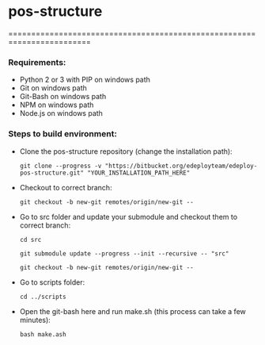
# **pos-structure**

========================================================================


### **Requirements:**
 * Python 2 or 3 with PIP on windows path
 * Git on windows path
 * Git-Bash on windows path
 * NPM on windows path
 * Node.js on windows path
 
 
### **Steps to build environment:**

 - Clone the pos-structure repository (change the installation path):


    ```
    git clone --progress -v "https://bitbucket.org/edeployteam/edeploy-pos-structure.git" "YOUR_INSTALLATION_PATH_HERE"   
    ```    

 - Checkout to correct branch:

    ```
    git checkout -b new-git remotes/origin/new-git -- 
    ```

 - Go to src folder and update your submodule and checkout them to correct branch:

    ```
    cd src
    ```
    
    ```
    git submodule update --progress --init --recursive -- "src"
    ```
    
    ```
    git checkout -b new-git remotes/origin/new-git -- 
    ```
    

 - Go to scripts folder:

    ```
    cd ../scripts
    ```


 - Open the git-bash here and run make.sh (this process can take a few minutes):

    ```
    bash make.ash
    ```

